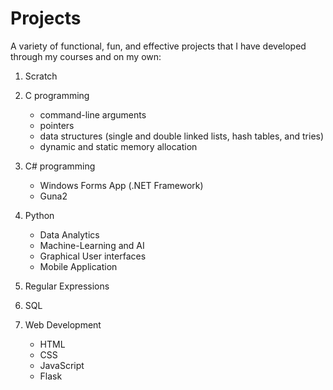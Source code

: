 # Projects

A variety of functional, fun, and effective projects that I have developed through my courses and on my own:

1. Scratch

2. C programming

   - command-line arguments
   - pointers
   - data structures (single and double linked lists, hash tables, and tries)
   - dynamic and static memory allocation

3. C# programming

   - Windows Forms App (.NET Framework)
   - Guna2

4. Python

   - Data Analytics
   - Machine-Learning and AI
   - Graphical User interfaces
   - Mobile Application
  
5. Regular Expressions

6. SQL

7. Web Development

    - HTML
    - CSS
    - JavaScript
    - Flask
